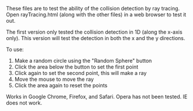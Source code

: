 These files are to test the ability of the collision detection by ray tracing. Open rayTracing.html (along with the other files) in a web browser to test it out. 

The first version only tested the collision detection in 1D (along the x-axis only). This version will test the detection in both the x and the y directions. 

To use:

1) Make a random circle using the "Random Sphere" button
2) Click the area below the button to set the first point
3) Click again to set the second point, this will make a ray
4) Move the mouse to move the ray
5) Click the area again to reset the points

Works in Google Chrome, Firefox, and Safari. Opera has not been tested. IE does not work.